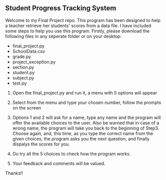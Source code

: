 Student Progress Tracking System
---------------------------------

Welcome to my Final Project repo. This program has been designed to help a teacher retrieve her students' scores from a data file.
I have included some steps to help you use this program. Firstly, please download the following files in any seperate folder or on your desktop:

- final_project.py
- SchoolData.csv
- grade.py
- project_exception.py
- section.py
- student.py
- subject.py
- test.py 

1. Open the final_project.py and run it, a menu with 5 options will appear 

2. Select from the menu and type your chosen number, follow the prompts on the screen

3. Options 1 and 2 will ask for a name, type any name and the program will offer the available choices to the user. Also be warned that in case of a wrong name, the program will take you back to the beginning of Step3. Choose again, and,  this time, as you type the correct name from the given choices, the program asks you the next question, and finally dispalys the scores for you. 

4. Do try all the 5 choices to check how the program works.

5. Your feedback and comments will be valued.


Thanks!!
